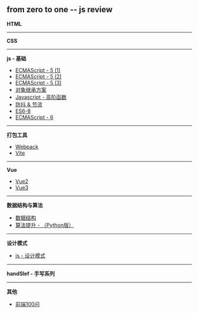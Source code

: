 ## from zero to one -- js review
**HTML**
- - -

**CSS**
- - -

**js - 基础**
+ [ECMAScript - 5 (1)](/ECMAScript/ECAMScript-5.md)
+ [ECMAScript - 5 (2)](/ECMAScript/ECAMScript-5-2.md)
+ [ECMAScript - 5 (3)](/ECMAScript/ECAMScript-5-3.md)
+ [对象继承方案](/ECMAScript/ObjExtends.md)
+ [Javascript - 高阶函数](/ECMAScript/high.md)
+ [防抖 & 节流](/ECMAScript/throttle&debouce.md)
+ [ES6-8](/ES6-top/index.md)
+ [ECMAScript - 6](/ECMAScript/ECMAScript-6.md)

- - -

**打包工具**
+ [Webpack](/Webpack/index.md)
+ [Vite](/Vite/index.md)

- - -

**Vue**
+ [Vue2](/Vue2/index.md)
+ [Vue3](/Vue3/index.md)

- - -

**数据结构与算法**
+ [数据结构](/Problem/contrct.md)
+ [算法提升 - （Python版）](/Problem/index.md)

- - -

**设计模式**
+ [js - 设计模式](/Design/index.md)

- - -

**handSlef - 手写系列**
- - -


**其他**
+ [前端100问](https://github.com/yygmind/blog/issues/43)

